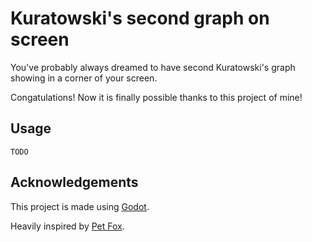 # Kuratowski's second graph on screen

You've probably always dreamed to have second Kuratowski's graph showing in a corner of your screen.

Congatulations! Now it is finally possible thanks to this project of mine!


## Usage
`TODO`


## Acknowledgements

This project is made using [Godot](https://godotengine.org/).

Heavily inspired by [Pet Fox](https://github.com/blindbandit76/virtual_pet).
